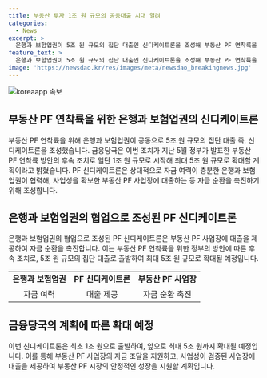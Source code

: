 ```yaml
---
title: 부동산 투자 1조 원 규모의 공동대출 시대 열려
categories:
  - News
excerpt: >
  은행과 보험업권이 5조 원 규모의 집단 대출인 신디케이트론을 조성해 부동산 PF 연착륙을 이끌 예정입니다. 이는 정부의 부동산 PF 연착륙 방안에 이어진 후속 조치로, 최대 5조 원까지 확대될 예정입니다. PF 신디케이트론은 자금 여력이 있는 은행과 보험업권이 협력하여 부동산 PF 사업에 대출하고, 자금 순환을 촉진하는데 활용될 것으로 보입니다. (150자)
feature_text: >
  은행과 보험업권이 5조 원 규모의 집단 대출인 신디케이트론을 조성해 부동산 PF 연착륙을 이끌 예정입니다. 이는 정부의 부동산 PF 연착륙 방안에 이어진 후속 조치로, 최대 5조 원까지 확대될 예정입니다. PF 신디케이트론은 자금 여력이 있는 은행과 보험업권이 협력하여 부동산 PF 사업에 대출하고, 자금 순환을 촉진하는데 활용될 것으로 보입니다. (150자)
image: 'https://newsdao.kr/res/images/meta/newsdao_breakingnews.jpg'
---
```


<p><img src="https://newsdao.kr/res/images/meta/newsdao_breakingnews.jpg" alt="koreaapp 속보" /></p>

<h2 data-ke-size="size26">부동산 PF 연착륙을 위한 은행과 보험업권의 신디케이트론</h2>

<p data-ke-size="size16">부동산 PF 연착륙을 위해 은행과 보험업권이 공동으로 5조 원 규모의 집단 대출 즉, 신디케이트론을 조성했습니다. 금융당국은 이번 조치가 지난 5월 정부가 발표한 부동산 PF 연착륙 방안의 후속 조치로 일단 1조 원 규모로 시작해 최대 5조 원 규모로 확대할 계획이라고 밝혔습니다. PF 신디케이트론은 상대적으로 자금 여력이 충분한 은행과 보험업권이 협력해, 사업성을 확보한 부동산 PF 사업장에 대출하는 등 자금 순환을 촉진하기 위해 조성합니다.</p>

<h2 data-ke-size="size26">은행과 보험업권의 협업으로 조성된 PF 신디케이트론</h2>

<p data-ke-size="size16">은행과 보험업권의 협업으로 조성된 PF 신디케이트론은 부동산 PF 사업장에 대출을 제공하여 자금 순환을 촉진합니다. 이는 부동산 PF 연착륙을 위한 정부의 방안에 따른 후속 조치로, 5조 원 규모의 집단 대출로 출발하여 최대 5조 원 규모로 확대될 예정입니다.</p>

<table  class="type07" style="width: 100%;">
    <tbody>
        <tr>
            <td style="text-align: center; height: 17px;"><b>은행과 보험업권</b></td>
            <td style="text-align: center; height: 17px;"><b>PF 신디케이트론</b></td>
            <td style="text-align: center; height: 17px;"><b>부동산 PF 사업장</b></td>
        </tr>
        <tr>
            <td style="text-align: center;">자금 여력</td>
            <td style="text-align: center;">대출 제공</td>
            <td style="text-align: center;">자금 순환 촉진</td>
        </tr>
    </tbody>
</table>

<h2 data-ke-size="size26">금융당국의 계획에 따른 확대 예정</h2>

<p data-ke-size="size16">이번 신디케이트론은 최초 1조 원으로 출발하여, 앞으로 최대 5조 원까지 확대될 예정입니다. 이를 통해 부동산 PF 사업장의 자금 조달을 지원하고, 사업성이 검증된 사업장에 대출을 제공하여 부동산 PF 시장의 안정적인 성장을 지원할 계획입니다.</p>

